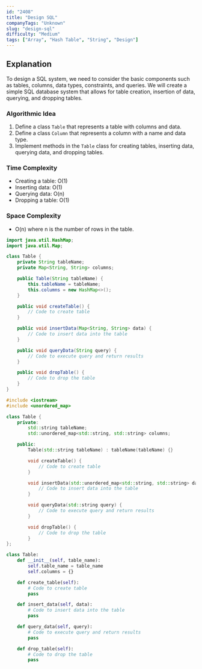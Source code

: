 ```yaml
---
id: "2408"
title: "Design SQL"
companyTags: "Unknown"
slug: "design-sql"
difficulty: "Medium"
tags: ["Array", "Hash Table", "String", "Design"]
---
```


## Explanation

To design a SQL system, we need to consider the basic components such as tables, columns, data types, constraints, and queries. We will create a simple SQL database system that allows for table creation, insertion of data, querying, and dropping tables.

### Algorithmic Idea
1. Define a class `Table` that represents a table with columns and data.
2. Define a class `Column` that represents a column with a name and data type.
3. Implement methods in the `Table` class for creating tables, inserting data, querying data, and dropping tables.

### Time Complexity
- Creating a table: O(1)
- Inserting data: O(1)
- Querying data: O(n)
- Dropping a table: O(1)

### Space Complexity
- O(n) where n is the number of rows in the table.
```java
import java.util.HashMap;
import java.util.Map;

class Table {
    private String tableName;
    private Map<String, String> columns;

    public Table(String tableName) {
        this.tableName = tableName;
        this.columns = new HashMap<>();
    }

    public void createTable() {
        // Code to create table
    }

    public void insertData(Map<String, String> data) {
        // Code to insert data into the table
    }

    public void queryData(String query) {
        // Code to execute query and return results
    }

    public void dropTable() {
        // Code to drop the table
    }
}
```

```cpp
#include <iostream>
#include <unordered_map>

class Table {
    private:
        std::string tableName;
        std::unordered_map<std::string, std::string> columns;

    public:
        Table(std::string tableName) : tableName(tableName) {}

        void createTable() {
            // Code to create table
        }

        void insertData(std::unordered_map<std::string, std::string> data) {
            // Code to insert data into the table
        }

        void queryData(std::string query) {
            // Code to execute query and return results
        }

        void dropTable() {
            // Code to drop the table
        }
};
```

```python
class Table:
    def __init__(self, table_name):
        self.table_name = table_name
        self.columns = {}

    def create_table(self):
        # Code to create table
        pass

    def insert_data(self, data):
        # Code to insert data into the table
        pass

    def query_data(self, query):
        # Code to execute query and return results
        pass

    def drop_table(self):
        # Code to drop the table
        pass
```